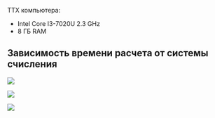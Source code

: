 ТТХ компьютера: 
* Intel Core I3-7020U 2.3 GHz
* 8 ГБ RAM

## Зависимость времени расчета от системы счисления

![](https://github.com/ShabanovR/Lessons/blob/master/3%20semester/exp_Google/rational_exp/charts/ULL.png)

![](https://github.com/ShabanovR/Lessons/blob/master/3%20semester/exp_Google/rational_exp/charts/UINT.png)

![](https://github.com/ShabanovR/Lessons/blob/master/3%20semester/exp_Google/rational_exp/charts/USHR.png)
